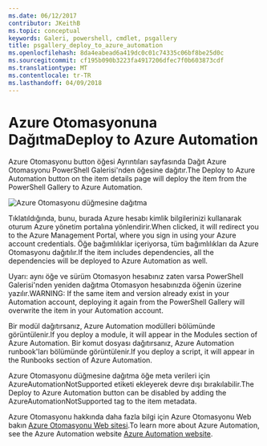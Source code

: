 ```yaml
---
ms.date: 06/12/2017
contributor: JKeithB
ms.topic: conceptual
keywords: Galeri, powershell, cmdlet, psgallery
title: psgallery_deploy_to_azure_automation
ms.openlocfilehash: 8da4eabead6a419dc0c01c74335c06bf8be25d0c
ms.sourcegitcommit: cf195b090b3223fa4917206dfec7f0b603873cdf
ms.translationtype: MT
ms.contentlocale: tr-TR
ms.lasthandoff: 04/09/2018
---
```

<a name="deploy-to-azure-automation"></a><span data-ttu-id="0f2a2-103">Azure Otomasyonuna Dağıtma</span><span class="sxs-lookup"><span data-stu-id="0f2a2-103">Deploy to Azure Automation</span></span>
===========================

<span data-ttu-id="0f2a2-104">Azure Otomasyonu button öğesi Ayrıntıları sayfasında Dağıt Azure Otomasyonu PowerShell Galerisi'nden öğesine dağıtır.</span><span class="sxs-lookup"><span data-stu-id="0f2a2-104">The Deploy to Azure Automation button on the item details page will deploy the item from the PowerShell Gallery to Azure Automation.</span></span>

![Azure Otomasyonu düğmesine dağıtma](Images/DeployToAzureAutomationButton.png)

<span data-ttu-id="0f2a2-106">Tıklatıldığında, bunu, burada Azure hesabı kimlik bilgilerinizi kullanarak oturum Azure yönetim portalına yönlendirir.</span><span class="sxs-lookup"><span data-stu-id="0f2a2-106">When clicked, it will redirect you to the Azure Management Portal, where you sign in using your Azure account credentials.</span></span>
<span data-ttu-id="0f2a2-107">Öğe bağımlılıklar içeriyorsa, tüm bağımlılıkları da Azure Otomasyonu dağıtılır.</span><span class="sxs-lookup"><span data-stu-id="0f2a2-107">If the item includes dependencies, all the dependencies will be deployed to Azure Automation as well.</span></span>

<span data-ttu-id="0f2a2-108">Uyarı: aynı öğe ve sürüm Otomasyon hesabınız zaten varsa PowerShell Galerisi'nden yeniden dağıtma Otomasyon hesabınızda öğenin üzerine yazılır.</span><span class="sxs-lookup"><span data-stu-id="0f2a2-108">WARNING:  If the same item and version already exist in your Automation account, deploying it again from the PowerShell Gallery will overwrite the item in your Automation account.</span></span>

<span data-ttu-id="0f2a2-109">Bir modül dağıtırsanız, Azure Automation modülleri bölümünde görüntülenir.</span><span class="sxs-lookup"><span data-stu-id="0f2a2-109">If you deploy a module, it will appear in the Modules section of Azure Automation.</span></span>  <span data-ttu-id="0f2a2-110">Bir komut dosyası dağıtırsanız, Azure Automation runbook'ları bölümünde görüntülenir.</span><span class="sxs-lookup"><span data-stu-id="0f2a2-110">If you deploy a script, it will appear in the Runbooks section of Azure Automation.</span></span>

<span data-ttu-id="0f2a2-111">Azure Otomasyonu düğmesine dağıtma öğe meta verileri için AzureAutomationNotSupported etiketi ekleyerek devre dışı bırakılabilir.</span><span class="sxs-lookup"><span data-stu-id="0f2a2-111">The Deploy to Azure Automation button can be disabled by adding the AzureAutomationNotSupported tag to the item metadata.</span></span>

<span data-ttu-id="0f2a2-112">Azure Otomasyonu hakkında daha fazla bilgi için Azure Otomasyonu Web bakın [Azure Otomasyonu Web sitesi](http://azure.microsoft.com/services/automation/).</span><span class="sxs-lookup"><span data-stu-id="0f2a2-112">To learn more about Azure Automation, see the Azure Automation website [Azure Automation website](http://azure.microsoft.com/services/automation/).</span></span>
